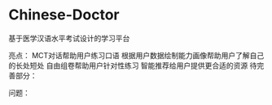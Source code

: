 # Chinese-Doctor
基于医学汉语水平考试设计的学习平台

亮点：
MCT对话帮助用户练习口语
根据用户数据绘制能力画像帮助用户了解自己的长处短处
自由组卷帮助用户针对性练习
智能推荐给用户提供更合适的资源
待完善部分：

问题：
